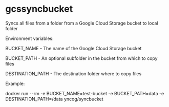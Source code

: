 # gcssyncbucket
Syncs all files from a folder from a Google Cloud Storage bucket to local folder

Environment variables:

BUCKET_NAME - The name of the Google Cloud Storage bucket

BUCKET_PATH - An optional subfolder in the bucket from which to copy files

DESTINATION_PATH - The destination folder where to copy files

Example:

docker run --rm -e BUCKET_NAME=test-bucket -e BUCKET_PATH=data -e DESTINATION_PATH=/data yncog/syncbucket
